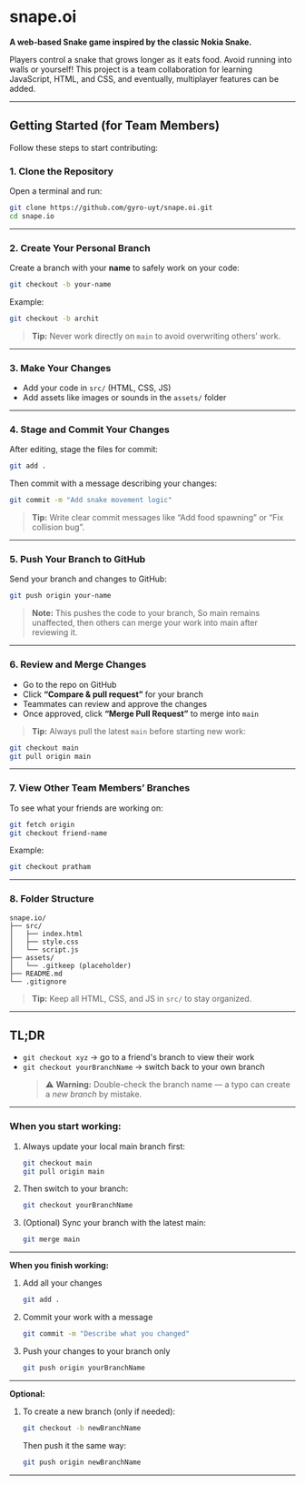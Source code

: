 # snape.oi

**A web-based Snake game inspired by the classic Nokia Snake.**

Players control a snake that grows longer as it eats food. Avoid running into walls or yourself! This project is a team collaboration for learning JavaScript, HTML, and CSS, and eventually, multiplayer features can be added.

---

## Getting Started (for Team Members)

Follow these steps to start contributing:

### 1. Clone the Repository

Open a terminal and run:

```bash
git clone https://github.com/gyro-uyt/snape.oi.git
cd snape.io
```

---

### 2. Create Your Personal Branch

Create a branch with your **name** to safely work on your code:

```bash
git checkout -b your-name
```

Example:

```bash
git checkout -b archit
```

> **Tip:** Never work directly on `main` to avoid overwriting others’ work.

---

### 3. Make Your Changes

- Add your code in `src/` (HTML, CSS, JS)
- Add assets like images or sounds in the `assets/` folder

---

### 4. Stage and Commit Your Changes

After editing, stage the files for commit:

```bash
git add .
```

Then commit with a message describing your changes:

```bash
git commit -m "Add snake movement logic"
```

> **Tip:** Write clear commit messages like “Add food spawning” or “Fix collision bug”.

---

### 5. Push Your Branch to GitHub

Send your branch and changes to GitHub:

```bash
git push origin your-name
```

> **Note:** This pushes the code to your branch, So main remains unaffected, then others can merge your work into main after reviewing it.

---

### 6. Review and Merge Changes

- Go to the repo on GitHub
- Click **“Compare & pull request”** for your branch
- Teammates can review and approve the changes
- Once approved, click **“Merge Pull Request”** to merge into `main`

> **Tip:** Always pull the latest `main` before starting new work:

```bash
git checkout main
git pull origin main
```

---

### 7. View Other Team Members’ Branches

To see what your friends are working on:

```bash
git fetch origin
git checkout friend-name
```

Example:

```bash
git checkout pratham
```

---

### 8. Folder Structure

```
snape.io/
├── src/
│   ├── index.html
│   ├── style.css
│   └── script.js
├── assets/
│   └── .gitkeep (placeholder)
├── README.md
└── .gitignore
```

> **Tip:** Keep all HTML, CSS, and JS in `src/` to stay organized.

---

## TL;DR

- `git checkout xyz` → go to a friend's branch to view their work
- `git checkout yourBranchName` → switch back to your own branch
  > ⚠️ **Warning:** Double-check the branch name — a typo can create a _new branch_ by mistake.

---

### When you start working:

1. Always update your local main branch first:

   ```bash
   git checkout main
   git pull origin main
   ```

2. Then switch to your branch:
   ```bash
   git checkout yourBranchName
   ```
3. (Optional) Sync your branch with the latest main:
   ```bash
   git merge main
   ```

---

**When you finish working:**

1. Add all your changes

   ```bash
   git add .
   ```

2. Commit your work with a message

   ```bash
   git commit -m "Describe what you changed"
   ```

3. Push your changes to your branch only

   ```bash
   git push origin yourBranchName
   ```

---

**Optional:**

1. To create a new branch (only if needed):

   ```bash
   git checkout -b newBranchName
   ```

   Then push it the same way:

   ```bash
   git push origin newBranchName
   ```

---
